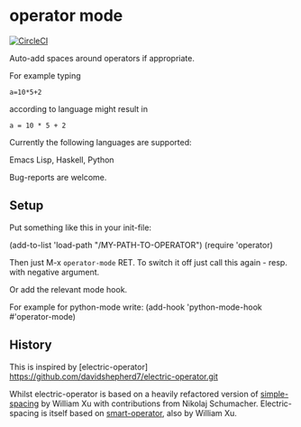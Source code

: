 # operator mode

[![CircleCI](https://app.circleci.com/pipelines/gh/andreas-roehler/operator-mode.svg?branch=master)](https://app.circleci.com/pipelines/gh/andreas-roehler/operator-mode)

Auto-add spaces around operators if appropriate.

For example typing

    a=10*5+2

according to language might result in

    a = 10 * 5 + 2

Currently the following languages are supported:

Emacs Lisp,
Haskell,
Python

Bug-reports are welcome.

## Setup

Put something like this in your init-file:

(add-to-list 'load-path "/MY-PATH-TO-OPERATOR")
(require 'operator)

Then just M-x `operator-mode` RET. To switch it off just call this
again - resp. with negative argument.

Or add the relevant mode hook.

For example for python-mode write:
    (add-hook 'python-mode-hook #'operator-mode)

## History

This is inspired by [electric-operator]
https://github.com/davidshepherd7/electric-operator.git

Whilst electric-operator is based on a heavily refactored version of
[simple-spacing](https://github.com/xwl/simple-spacing) by William Xu
with contributions from Nikolaj Schumacher. Electric-spacing is itself
based on [smart-operator](http://www.emacswiki.org/emacs/SmartOperator),
also by William Xu.
